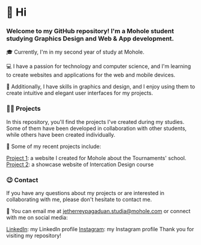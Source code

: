 # 👋 Hi
### Welcome to my GitHub repository! I'm a Mohole student studying **Graphics Design** and **Web & App development**.

🎓 Currently, I'm in my second year of study at Mohole.

💻 I have a passion for technology and computer science, and I'm learning to create websites and applications for the web and mobile devices.

🎨 Additionally, I have skills in graphics and design, and I enjoy using them to create intuitive and elegant user interfaces for my projects.

### 🧑‍🚀 Projects
In this repository, you'll find the projects I've created during my studies. Some of them have been developed in collaboration with other students, while others have been created individually.

🚀 Some of my recent projects include:

[Project 1](ttps://github.com/desossiribosio/Tornei-Mohole): a website I created for Mohole about the Tournaments' school.
[Project 2](https://github.com/desossiribosio/reyvsid): a showcase website of Intercation Design course

### 😉 Contact
If you have any questions about my projects or are interested in collaborating with me, please don't hesitate to contact me.

📧 You can email me at jetherreypagaduan.studia@mohole.com or connect with me on social media:

[LinkedIn](https://www.linkedin.com/in/jetherreypagaduan/): my LinkedIn profile
[Instagram](https://www.instagram.com/reypagaduan.works/): my Instagram profile
Thank you for visiting my repository!

